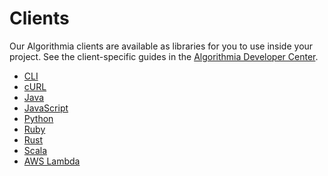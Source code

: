 # Clients

Our Algorithmia clients are available as libraries for you to use inside your project.
See the client-specific guides in the [Algorithmia Developer Center](http://developers.algorithmia.com).

* [CLI](http://developers.algorithmia.com/application-development/lang-guides/cli)
* [cURL](http://developers.algorithmia.com//application-development/lang-guides/cURL)
* [Java](http://developers.algorithmia.com/application-development/lang-guides/java)
* [JavaScript](http://developers.algorithmia.com/application-development/lang-guides/javascript)
* [Python](http://developers.algorithmia.com/application-development/lang-guides/python)
* [Ruby](http://developers.algorithmia.com/application-development/lang-guides/ruby)
* [Rust](http://developers.algorithmia.com/application-development/lang-guides/rust)
* [Scala](http://developers.algorithmia.com/application-development/lang-guides/scala)
* [AWS Lambda](http://developers.algorithmia.com/application-development/lang-guides/aws-lambda)
